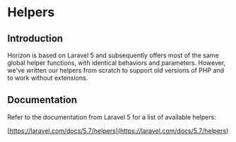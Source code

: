 # Helpers

## Introduction

Horizon is based on Laravel 5 and subsequently offers most of the same global helper functions, with identical behaviors
and parameters. However, we've written our helpers from scratch to support old versions of PHP and to work without
extensions.

## Documentation

Refer to the documentation from Laravel 5 for a list of available helpers:

[https://laravel.com/docs/5.7/helpers](https://laravel.com/docs/5.7/helpers)
